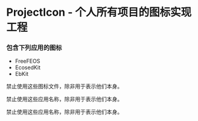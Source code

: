 # ProjectIcon - 个人所有项目的图标实现工程

### 包含下列应用的图标
- FreeFEOS
- EcosedKit
- EbKit

禁止使用这些图标文件，除非用于表示他们本身。

禁止使用这些应用名称，除非用于表示他们本身。

禁止使用这些应用名称，除非用于表示他们本身。
